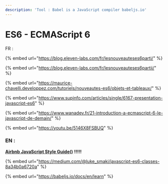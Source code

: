 ```yaml
---
description: 'Tool : Babel is a JavaScript compiler babeljs.io'
---
```


# ES6 - ECMAScript 6

FR :

{% embed url="https://blog.eleven-labs.com/fr/lesnouveauteses6parti/" %}

{% embed url="https://blog.eleven-labs.com/fr/lesnouveauteses6partii/" %}

{% embed url="https://maurice-chavelli.developpez.com/tutoriels/nouveautes-es6/objets-et-tableaux/" %}

{% embed url="https://www.supinfo.com/articles/single/6167-presentation-javascript-es6" %}

{% embed url="https://www.wanadev.fr/21-introduction-a-ecmascript-6-le-javascript-de-demain/" %}

{% embed url="https://youtu.be/5146X8FSBUQ" %}

### EN :

[**Airbnb JavaScript Style Guide()**](https://github.com/airbnb/javascript) **!!!!!**

{% embed url="https://medium.com/@luke_smaki/javascript-es6-classes-8a34b0a6720a" %}

{% embed url="https://babeljs.io/docs/en/learn" %}
